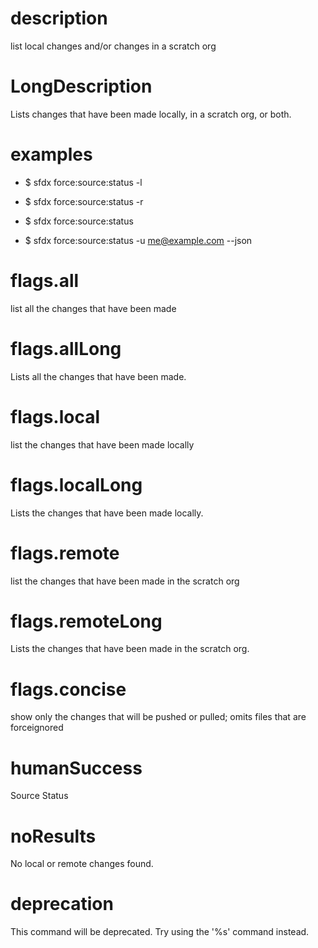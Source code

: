 # description

list local changes and/or changes in a scratch org

# LongDescription

Lists changes that have been made locally, in a scratch org, or both.

# examples

- $ sfdx force:source:status -l

- $ sfdx force:source:status -r

- $ sfdx force:source:status

- $ sfdx force:source:status -u me@example.com --json

# flags.all

list all the changes that have been made

# flags.allLong

Lists all the changes that have been made.

# flags.local

list the changes that have been made locally

# flags.localLong

Lists the changes that have been made locally.

# flags.remote

list the changes that have been made in the scratch org

# flags.remoteLong

Lists the changes that have been made in the scratch org.

# flags.concise

show only the changes that will be pushed or pulled; omits files that are forceignored

# humanSuccess

Source Status

# noResults

No local or remote changes found.

# deprecation

This command will be deprecated. Try using the '%s' command instead.
